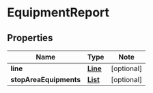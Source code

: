 # EquipmentReport

## Properties

Name | Type | Note
---- | ---- | ----
**line** | [**Line**](Line.md) | [optional] 
**stopAreaEquipments** | [**List<StopAreaEquipments>**](StopAreaEquipments.md) | [optional] 

